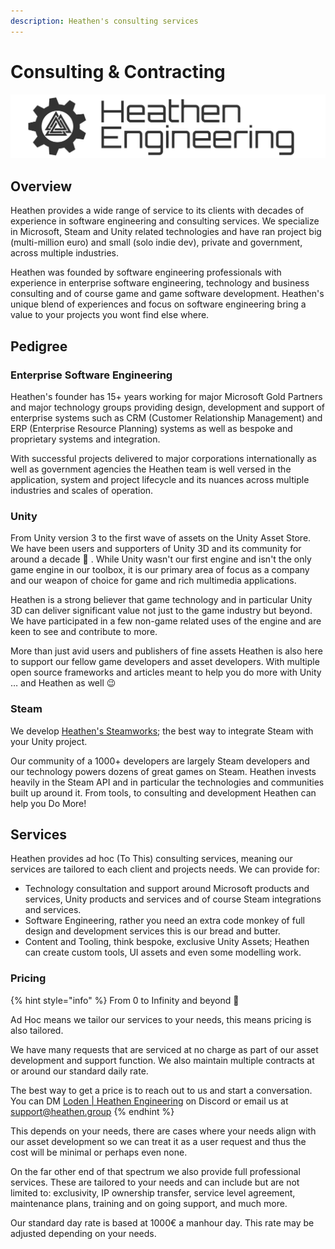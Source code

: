 ```yaml
---
description: Heathen's consulting services
---
```


# Consulting & Contracting

![](<../.gitbook/assets/Heathen Engineering Banner Black.png>)

## Overview

Heathen provides a wide range of service to its clients with decades of experience in software engineering and consulting services. We specialize in Microsoft, Steam and Unity related technologies and have ran project big (multi-million euro) and small (solo indie dev), private and government, across multiple industries.&#x20;

Heathen was founded by software engineering professionals with experience in enterprise software engineering, technology and business consulting and of course game and game software development. Heathen's unique blend of experiences and focus on software engineering bring a value to your projects you wont find else where.&#x20;

## Pedigree

### Enterprise Software Engineering

Heathen's founder has 15+ years working for major Microsoft Gold Partners and major technology groups providing design, development and support of enterprise systems such as CRM (Customer Relationship Management) and ERP (Enterprise Resource Planning) systems as well as bespoke and proprietary systems and integration.

With successful projects delivered to major corporations internationally as well as government agencies the Heathen team is well versed in the application, system and project lifecycle and its nuances across multiple industries and scales of operation.

### Unity

From Unity version 3 to the first wave of assets on the Unity Asset Store. We have been users and supporters of Unity 3D and its community for around a decade 🤪 . While Unity wasn't our first engine and isn't the only game engine in our toolbox, it is our primary area of focus as a company and our weapon of choice for game and rich multimedia applications.&#x20;

Heathen is a strong believer that game technology and in particular Unity 3D can deliver significant value not just to the game industry but beyond. We have participated in a few non-game related uses of the engine and are keen to see and contribute to more.

More than just avid users and publishers of fine assets Heathen is also here to support our fellow game developers and asset developers. With multiple open source frameworks and articles meant to help you do more with Unity … and Heathen as well 😉

### Steam

We develop [Heathen's Steamworks](../assets/steamworks/); the best way to integrate Steam with your Unity project.&#x20;

Our community of a 1000+ developers are largely Steam developers and our technology powers dozens of great games on Steam. Heathen invests heavily in the Steam API and in particular the technologies and communities built up around it. From tools, to consulting and development Heathen can help you Do More!

## Services

Heathen provides ad hoc (To This) consulting services, meaning our services are tailored to each client and projects needs. We can provide for:

* Technology consultation and support around Microsoft products and services, Unity products and services and of course Steam integrations and services.
* Software Engineering, rather you need an extra code monkey of full design and development services this is our bread and butter.
* Content and Tooling, think bespoke, exclusive Unity Assets; Heathen can create custom tools, UI assets and even some modelling work.

### Pricing

{% hint style="info" %}
From 0 to Infinity and beyond 🚀

Ad Hoc means we tailor our services to your needs, this means pricing is also tailored.&#x20;



We have many requests that are serviced at no charge as part of our asset development and support function. We also maintain multiple contracts at or around our standard daily rate.



The best way to get a price is to reach out to us and start a conversation. You can DM [Loden | Heathen Engineering](https://discord.gg/6X3xrRc) on Discord or email us at [support@heathen.group](mailto://support@heathen.group)&#x20;
{% endhint %}

This depends on your needs, there are cases where your needs align with our asset development so we can treat it as a user request and thus the cost will be minimal or perhaps even none.

On the far other end of that spectrum we also provide full professional services. These are tailored to your needs and can include but are not limited to: exclusivity, IP ownership transfer, service level agreement, maintenance plans, training and on going support, and much more.&#x20;

Our standard day rate is based at 1000€ a manhour day. This rate may be adjusted depending on your needs.
